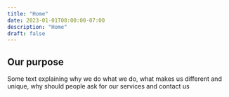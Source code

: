 ```yaml
---
title: "Home"
date: 2023-01-01T08:00:00-07:00
description: "Home"
draft: false
---
```


## Our purpose

Some text explaining why we do what we do, what makes us different and unique, why should people ask for our services and contact us

